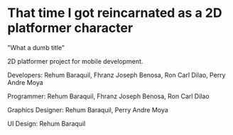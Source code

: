# That time I got reincarnated as a 2D platformer character

"What a dumb title"

2D platformer project for mobile development. 

Developers:
  Rehum Baraquil,
  Fhranz Joseph Benosa,
  Ron Carl Dilao,
  Perry Andre Moya
  
Programmer:
  Rehum Baraquil,
  Fhranz Joseph Benosa,
  Ron Carl Dilao
  
Graphics Designer:
  Rehum Baraquil,
  Perry Andre Moya
  
UI Design:
  Rehum Baraquil
